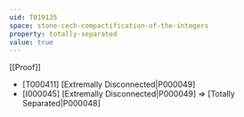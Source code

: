 ```yaml
---
uid: T019135
space: stone-cech-compactification-of-the-integers
property: totally-separated
value: true
---
```

[[Proof]]

* [T000411] [Extremally Disconnected|P000049]
* [I000045] [Extremally Disconnected|P000049] => [Totally Separated|P000048]

